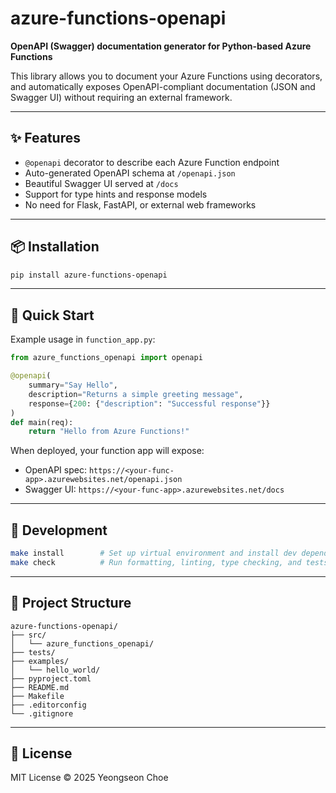 # azure-functions-openapi

**OpenAPI (Swagger) documentation generator for Python-based Azure Functions**

This library allows you to document your Azure Functions using decorators, and automatically exposes OpenAPI-compliant documentation (JSON and Swagger UI) without requiring an external framework.

---

## ✨ Features

- `@openapi` decorator to describe each Azure Function endpoint
- Auto-generated OpenAPI schema at `/openapi.json`
- Beautiful Swagger UI served at `/docs`
- Support for type hints and response models
- No need for Flask, FastAPI, or external web frameworks

---

## 📦 Installation

```bash
pip install azure-functions-openapi
```

---

## 🚀 Quick Start

Example usage in `function_app.py`:

```python
from azure_functions_openapi import openapi

@openapi(
    summary="Say Hello",
    description="Returns a simple greeting message",
    response={200: {"description": "Successful response"}}
)
def main(req):
    return "Hello from Azure Functions!"
```

When deployed, your function app will expose:
- OpenAPI spec: `https://<your-func-app>.azurewebsites.net/openapi.json`
- Swagger UI: `https://<your-func-app>.azurewebsites.net/docs`

---

## 🧪 Development

```bash
make install        # Set up virtual environment and install dev dependencies
make check          # Run formatting, linting, type checking, and tests
```

---

## 📁 Project Structure

```
azure-functions-openapi/
├── src/
│   └── azure_functions_openapi/
├── tests/
├── examples/
│   └── hello_world/
├── pyproject.toml
├── README.md
├── Makefile
├── .editorconfig
└── .gitignore
```

---

## 📄 License

MIT License © 2025 Yeongseon Choe
